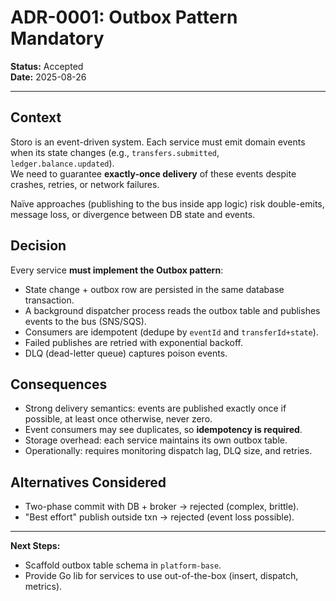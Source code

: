# ADR-0001: Outbox Pattern Mandatory

**Status:** Accepted  
**Date:** 2025-08-26

---

## Context

Storo is an event-driven system. Each service must emit domain events when its state changes (e.g., `transfers.submitted`, `ledger.balance.updated`).  
We need to guarantee **exactly-once delivery** of these events despite crashes, retries, or network failures.

Naïve approaches (publishing to the bus inside app logic) risk double-emits, message loss, or divergence between DB state and events.

## Decision

Every service **must implement the Outbox pattern**:

- State change + outbox row are persisted in the same database transaction.  
- A background dispatcher process reads the outbox table and publishes events to the bus (SNS/SQS).  
- Consumers are idempotent (dedupe by `eventId` and `transferId+state`).  
- Failed publishes are retried with exponential backoff.  
- DLQ (dead-letter queue) captures poison events.  

## Consequences

- Strong delivery semantics: events are published exactly once if possible, at least once otherwise, never zero.  
- Event consumers may see duplicates, so **idempotency is required**.  
- Storage overhead: each service maintains its own outbox table.  
- Operationally: requires monitoring dispatch lag, DLQ size, and retries.  

## Alternatives Considered

- Two-phase commit with DB + broker → rejected (complex, brittle).  
- "Best effort" publish outside txn → rejected (event loss possible).  

---

**Next Steps:**  
- Scaffold outbox table schema in `platform-base`.  
- Provide Go lib for services to use out-of-the-box (insert, dispatch, metrics).  
